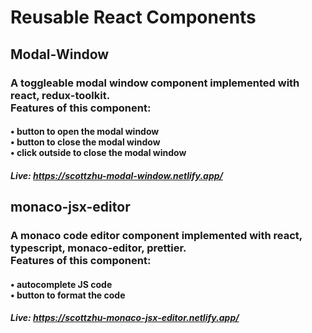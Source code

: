 # Reusable React Components

## Modal-Window

### A toggleable modal window component implemented with react, redux-toolkit.<br />Features of this component:

#### • button to open the modal window <br />• button to close the modal window <br />• click outside to close the modal window

##### Live: https://scottzhu-modal-window.netlify.app/

## monaco-jsx-editor

### A monaco code editor component implemented with react, typescript, monaco-editor, prettier.<br />Features of this component:

#### • autocomplete JS code <br />• button to format the code

##### Live: https://scottzhu-monaco-jsx-editor.netlify.app/

